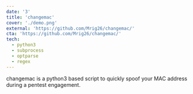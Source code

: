 ```yaml
---
date: '3'
title: 'changemac'
cover: './demo.png'
external: 'https://github.com/Mrig26/changemac/'
cta: 'https://github.com/Mrig26/changemac/'
tech:
  - python3
  - subprocess
  - optparse
  - regex
---
```


changemac is a python3 based script to quickly spoof your MAC address during a pentest engagement.
